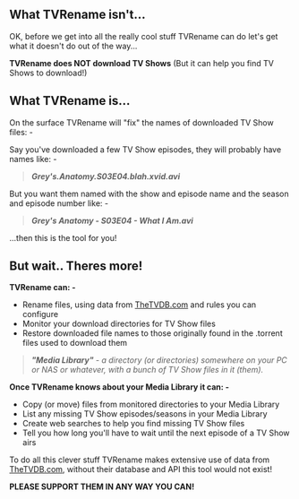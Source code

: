## What TVRename isn't...
OK, before we get into all the really cool stuff TVRename can do let's get what it doesn't do out of the way...

**TVRename does NOT download TV Shows** (But it can help you find TV Shows to download!)

## What TVRename is...
On the surface TVRename will "fix" the names of downloaded TV Show files: -

Say you've downloaded a few TV Show episodes, they will probably have names like: -

> ***Grey's.Anatomy.S03E04.blah.xvid.avi***

But you want them named with the show and episode name and the season and episode number like: -

> ***Grey's Anatomy - S03E04 - What I Am.avi***

...then this is the tool for you!

## But wait.. Theres more!
**TVRename can: -**
* Rename files, using data from [TheTVDB.com](http://thetvdb.com "Visit thetvdb.com") and rules you can configure
* Monitor your download directories for TV Show files
* Restore downloaded file names to those originally found in the .torrent files used to download them

> ***"Media Library"** - a directory (or directories) somewhere on your PC or NAS or whatever, with a bunch of TV Show files in it (them).*

**Once TVRename knows about your Media Library it can: -**
* Copy (or move) files from monitored directories to your Media Library
* List any missing TV Show episodes/seasons in your Media Library
* Create web searches to help you find missing TV Show files
* Tell you how long you'll have to wait until the next episode of a TV Show airs

To do all this clever stuff TVRename makes extensive use of data from [TheTVDB.com](http://thetvdb.com "Visit thetvdb.com"), without their database and API this tool would not exist!

 **PLEASE SUPPORT THEM IN ANY WAY YOU CAN!**
